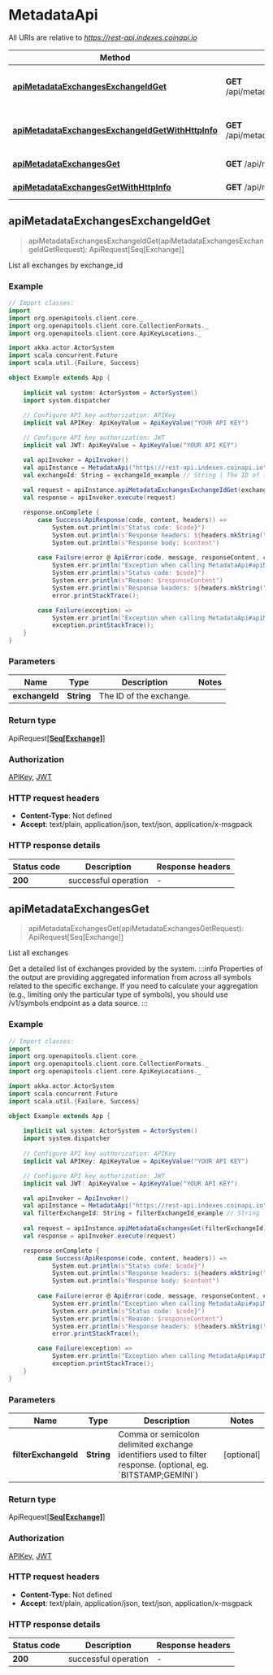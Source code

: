 # MetadataApi

All URIs are relative to *https://rest-api.indexes.coinapi.io*

Method | HTTP request | Description
------------- | ------------- | -------------
[**apiMetadataExchangesExchangeIdGet**](MetadataApi.md#apiMetadataExchangesExchangeIdGet) | **GET** /api/metadata/exchanges/{exchange_id} | List all exchanges by exchange_id
[**apiMetadataExchangesExchangeIdGetWithHttpInfo**](MetadataApi.md#apiMetadataExchangesExchangeIdGetWithHttpInfo) | **GET** /api/metadata/exchanges/{exchange_id} | List all exchanges by exchange_id
[**apiMetadataExchangesGet**](MetadataApi.md#apiMetadataExchangesGet) | **GET** /api/metadata/exchanges | List all exchanges
[**apiMetadataExchangesGetWithHttpInfo**](MetadataApi.md#apiMetadataExchangesGetWithHttpInfo) | **GET** /api/metadata/exchanges | List all exchanges



## apiMetadataExchangesExchangeIdGet

> apiMetadataExchangesExchangeIdGet(apiMetadataExchangesExchangeIdGetRequest): ApiRequest[Seq[Exchange]]

List all exchanges by exchange_id

### Example

```scala
// Import classes:
import 
import org.openapitools.client.core._
import org.openapitools.client.core.CollectionFormats._
import org.openapitools.client.core.ApiKeyLocations._

import akka.actor.ActorSystem
import scala.concurrent.Future
import scala.util.{Failure, Success}

object Example extends App {
    
    implicit val system: ActorSystem = ActorSystem()
    import system.dispatcher
    
    // Configure API key authorization: APIKey
    implicit val APIKey: ApiKeyValue = ApiKeyValue("YOUR API KEY")

    // Configure API key authorization: JWT
    implicit val JWT: ApiKeyValue = ApiKeyValue("YOUR API KEY")

    val apiInvoker = ApiInvoker()
    val apiInstance = MetadataApi("https://rest-api.indexes.coinapi.io")
    val exchangeId: String = exchangeId_example // String | The ID of the exchange.
    
    val request = apiInstance.apiMetadataExchangesExchangeIdGet(exchangeId)
    val response = apiInvoker.execute(request)

    response.onComplete {
        case Success(ApiResponse(code, content, headers)) =>
            System.out.println(s"Status code: $code}")
            System.out.println(s"Response headers: ${headers.mkString(", ")}")
            System.out.println(s"Response body: $content")
        
        case Failure(error @ ApiError(code, message, responseContent, cause, headers)) =>
            System.err.println("Exception when calling MetadataApi#apiMetadataExchangesExchangeIdGet")
            System.err.println(s"Status code: $code}")
            System.err.println(s"Reason: $responseContent")
            System.err.println(s"Response headers: ${headers.mkString(", ")}")
            error.printStackTrace();

        case Failure(exception) => 
            System.err.println("Exception when calling MetadataApi#apiMetadataExchangesExchangeIdGet")
            exception.printStackTrace();
    }
}
```

### Parameters


Name | Type | Description  | Notes
------------- | ------------- | ------------- | -------------
 **exchangeId** | **String**| The ID of the exchange. |

### Return type

ApiRequest[[**Seq[Exchange]**](Exchange.md)]


### Authorization

[APIKey](../README.md#APIKey), [JWT](../README.md#JWT)

### HTTP request headers

- **Content-Type**: Not defined
- **Accept**: text/plain, application/json, text/json, application/x-msgpack

### HTTP response details
| Status code | Description | Response headers |
|-------------|-------------|------------------|
| **200** | successful operation |  -  |


## apiMetadataExchangesGet

> apiMetadataExchangesGet(apiMetadataExchangesGetRequest): ApiRequest[Seq[Exchange]]

List all exchanges

Get a detailed list of exchanges provided by the system.              :::info Properties of the output are providing aggregated information from across all symbols related to the specific exchange. If you need to calculate your aggregation (e.g., limiting only the particular type of symbols), you should use /v1/symbols endpoint as a data source. :::

### Example

```scala
// Import classes:
import 
import org.openapitools.client.core._
import org.openapitools.client.core.CollectionFormats._
import org.openapitools.client.core.ApiKeyLocations._

import akka.actor.ActorSystem
import scala.concurrent.Future
import scala.util.{Failure, Success}

object Example extends App {
    
    implicit val system: ActorSystem = ActorSystem()
    import system.dispatcher
    
    // Configure API key authorization: APIKey
    implicit val APIKey: ApiKeyValue = ApiKeyValue("YOUR API KEY")

    // Configure API key authorization: JWT
    implicit val JWT: ApiKeyValue = ApiKeyValue("YOUR API KEY")

    val apiInvoker = ApiInvoker()
    val apiInstance = MetadataApi("https://rest-api.indexes.coinapi.io")
    val filterExchangeId: String = filterExchangeId_example // String | Comma or semicolon delimited exchange identifiers used to filter response. (optional, eg. `BITSTAMP;GEMINI`)
    
    val request = apiInstance.apiMetadataExchangesGet(filterExchangeId)
    val response = apiInvoker.execute(request)

    response.onComplete {
        case Success(ApiResponse(code, content, headers)) =>
            System.out.println(s"Status code: $code}")
            System.out.println(s"Response headers: ${headers.mkString(", ")}")
            System.out.println(s"Response body: $content")
        
        case Failure(error @ ApiError(code, message, responseContent, cause, headers)) =>
            System.err.println("Exception when calling MetadataApi#apiMetadataExchangesGet")
            System.err.println(s"Status code: $code}")
            System.err.println(s"Reason: $responseContent")
            System.err.println(s"Response headers: ${headers.mkString(", ")}")
            error.printStackTrace();

        case Failure(exception) => 
            System.err.println("Exception when calling MetadataApi#apiMetadataExchangesGet")
            exception.printStackTrace();
    }
}
```

### Parameters


Name | Type | Description  | Notes
------------- | ------------- | ------------- | -------------
 **filterExchangeId** | **String**| Comma or semicolon delimited exchange identifiers used to filter response. (optional, eg. &#x60;BITSTAMP;GEMINI&#x60;) | [optional]

### Return type

ApiRequest[[**Seq[Exchange]**](Exchange.md)]


### Authorization

[APIKey](../README.md#APIKey), [JWT](../README.md#JWT)

### HTTP request headers

- **Content-Type**: Not defined
- **Accept**: text/plain, application/json, text/json, application/x-msgpack

### HTTP response details
| Status code | Description | Response headers |
|-------------|-------------|------------------|
| **200** | successful operation |  -  |

